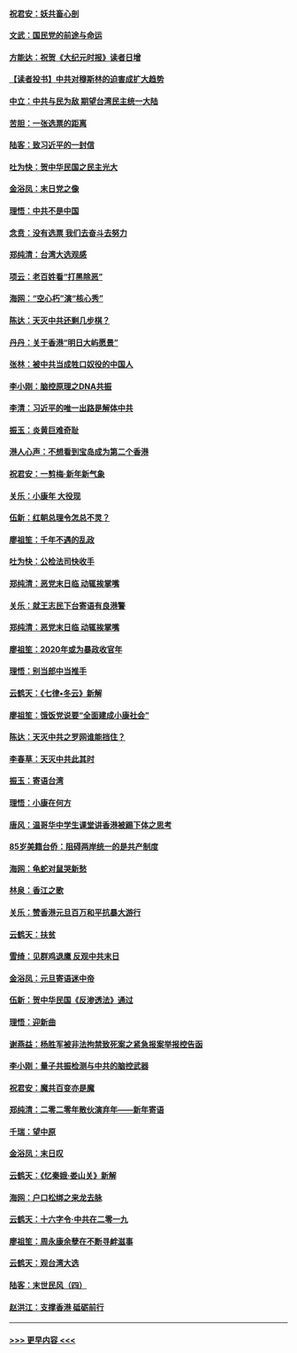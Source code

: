 #### [祝君安：妖共畜心剖](../pages/nsc993/n11794273.md?t=01151955) 
#### [文武：国民党的前途与命运](../pages/nsc993/n11794198.md?t=01151955) 
#### [方能达：祝贺《大纪元时报》读者日增](../pages/nsc993/n11793807.md?t=01151955) 
#### [【读者投书】中共对穆斯林的迫害成扩大趋势](../pages/nsc993/n11791371.md?t=01151955) 
#### [中立：中共与民为敌 期望台湾民主统一大陆](../pages/nsc993/n11790392.md?t=01151955) 
#### [苦胆：一张选票的距离](../pages/nsc993/n11788914.md?t=01151955) 
#### [陆客：致习近平的一封信](../pages/nsc993/n11788867.md?t=01151955) 
#### [吐为快：贺中华民国之民主光大](../pages/nsc993/n11788618.md?t=01151955) 
#### [金浴凤：末日党之像](../pages/nsc993/n11787475.md?t=01151955) 
#### [理悟：中共不是中国](../pages/nsc993/n11787463.md?t=01151955) 
#### [念贲：没有选票  我们去奋斗去努力](../pages/nsc993/n11787398.md?t=01151955) 
#### [郑纯清：台湾大选观感](../pages/nsc993/n11786210.md?t=01151955) 
#### [项云：老百姓看“打黑除恶”](../pages/nsc993/n11785398.md?t=01151955) 
#### [海网：“空心朽”演“核心秀”](../pages/nsc993/n11783874.md?t=01151955) 
#### [陈达：天灭中共还剩几步棋？](../pages/nsc993/n11783719.md?t=01151955) 
#### [丹丹：关于香港“明日大屿愿景”](../pages/nsc993/n11783273.md?t=01151955) 
#### [张林：被中共当成牲口奴役的中国人](../pages/nsc993/n11782397.md?t=01151955) 
#### [李小刚：脑控原理之DNA共振](../pages/nsc993/n11780962.md?t=01151955) 
#### [李清：习近平的唯一出路是解体中共](../pages/nsc993/n11780866.md?t=01151955) 
#### [振玉：炎黄巨难奇耻](../pages/nsc993/n11779632.md?t=01151955) 
#### [港人心声：不想看到宝岛成为第二个香港](../pages/nsc993/n11778817.md?t=01151955) 
#### [祝君安：一剪梅‧新年新气象](../pages/nsc993/n11776340.md?t=01151955) 
#### [关乐：小康年 大役现](../pages/nsc993/n11774213.md?t=01151955) 
#### [伍新：红朝总理令怎总不灵？](../pages/nsc993/n11770813.md?t=01151955) 
#### [廖祖笙：千年不遇的乱政](../pages/nsc993/n11770373.md?t=01151955) 
#### [吐为快：公检法司快收手](../pages/nsc993/n11770359.md?t=01151955) 
#### [郑纯清：恶党末日临 动辄挨掌嘴](../pages/nsc993/n11769912.md?t=01151955) 
#### [关乐：就王志民下台寄语有良港警](../pages/nsc993/n11769903.md?t=01151955) 
#### [郑纯清：恶党末日临 动辄挨掌嘴](../pages/nsc993/n11769356.md?t=01151955) 
#### [廖祖笙：2020年或为暴政收官年](../pages/nsc993/n11768216.md?t=01151955) 
#### [理悟：别当郎中当推手](../pages/nsc993/n11768243.md?t=01151955) 
#### [云鹤天：《七律▪冬云》新解](../pages/nsc993/n11768204.md?t=01151955) 
#### [廖祖笙：饿饭党说要“全面建成小康社会”](../pages/nsc993/n11767482.md?t=01151955) 
#### [陈达：天灭中共之罗网谁能挡住？](../pages/nsc993/n11767465.md?t=01151955) 
#### [李春草：天灭中共此其时](../pages/nsc993/n11767452.md?t=01151955) 
#### [振玉：寄语台湾](../pages/nsc993/n11767432.md?t=01151955) 
#### [理悟：小康在何方](../pages/nsc993/n11767394.md?t=01151955) 
#### [唐风：温哥华中学生课堂讲香港被踢下体之思考](../pages/nsc993/n11766848.md?t=01151955) 
#### [85岁美籍台侨：阻碍两岸统一的是共产制度](../pages/nsc993/n11765043.md?t=01151955) 
#### [海网：龟蛇对鼠哭新愁](../pages/nsc993/n11764895.md?t=01151955) 
#### [林泉：香江之歌](../pages/nsc993/n11764415.md?t=01151955) 
#### [关乐：赞香港元旦百万和平抗暴大游行](../pages/nsc993/n11764382.md?t=01151955) 
#### [云鹤天：扶贫](../pages/nsc993/n11764245.md?t=01151955) 
#### [雪绮：见群鸡退鹰  反观中共末日](../pages/nsc993/n11762112.md?t=01151955) 
#### [金浴凤：元旦寄语迷中帝](../pages/nsc993/n11761788.md?t=01151955) 
#### [伍新：贺中华民国《反渗透法》通过](../pages/nsc993/n11761994.md?t=01151955) 
#### [理悟：迎新曲](../pages/nsc993/n11761152.md?t=01151955) 
#### [谢燕益：杨胜军被非法拘禁致死案之紧急报案举报控告函](../pages/nsc993/n11756134.md?t=01151955) 
#### [李小刚：量子共振检测与中共的脑控武器](../pages/nsc993/n11754518.md?t=01151955) 
#### [祝君安：魔共百变亦是魔](../pages/nsc993/n11754469.md?t=01151955) 
#### [郑纯清：二零二零年散伙演弃年——新年寄语](../pages/nsc993/n11754195.md?t=01151955) 
#### [千瑞：望中原](../pages/nsc993/n11754159.md?t=01151955) 
#### [金浴凤：末日叹](../pages/nsc993/n11752359.md?t=01151955) 
#### [云鹤天：《忆秦娥‧娄山关》新解](../pages/nsc993/n11752348.md?t=01151955) 
#### [海网：户口松绑之来龙去脉](../pages/nsc993/n11752328.md?t=01151955) 
#### [云鹤天：十六字令‧中共在二零一九](../pages/nsc993/n11752305.md?t=01151955) 
#### [廖祖笙：周永康余孽在不断寻衅滋事](../pages/nsc993/n11751013.md?t=01151955) 
#### [云鹤天：观台湾大选](../pages/nsc993/n11751007.md?t=01151955) 
#### [陆客：末世民风（四）](../pages/nsc993/n11749203.md?t=01151955) 
#### [赵洪江：支撑香港 砥砺前行](../pages/nsc993/n11748482.md?t=01151955) 

----
#### [ >>> 更早内容 <<< ](../indexes/nsc993-earlier.md)
